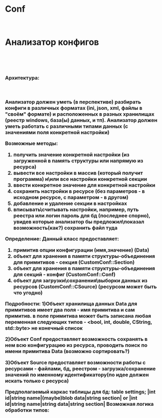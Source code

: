 # Conf
<br><h1>Анализатор конфигов</h1><br>

<br><h3>Архитектура:<h3><br>

Анализатор должен уметь (в перспективе) разбирать конфиги в различных форматах (ini, json, xml, файлы в "своём" формате) и расположенных в разных хранилищах (реестр windows, база(ы) данных, и тп).
Анализатор должен уметь работать с различными типами данных (с значениями поля конкретной настройки)

Возможные методы:
 <ol><li>получить значение конкретной настройки (из загруженной в память структуры или напрямую из ресурса)
</li> <li>вывести все настройки в массив (который получит программа) и\или все настройки конкретной секции
</li> <li>ввести конкретное значение для конкретной настройки
</li> <li>сохранить настройки в ресурсе (без параметров - в исходном ресурсе, с параметром - в другом)
</li> <li>добавление и удаление секции в настройках
</li> <li>вписывать\считывать настройки, например, путь реестра или логин пароль для бд (последнее спорно), увидев которые анализатор бы предложил\показал возможность(как?) сохранить файл туда
</li>
 </ol>
 
 Определение:
 Данный класс предоставляет: 
 1) примитив опции конфигурации (имя,значение) (Data)
 2) объект для хранения в памяти структуры-объединения для примитивов - секция (CustomConf::Section)
 2) объект для хранения в памяти структуры-объединения для секций - конфиг (CustomConf::Conf)
 3) объект для загрузки\сохранения\выборки данных из ресурсов (CustomConf::CSource)
 (ресурсом может быть что угодно)
 
 Подробности:
 1)Объект хранилища данных Data для примитивов имеет два поля - имя примитива и сам примитив.
 в поле примитива может быть записана любая переменная следующих типов - <bool, int, double, CString, std::byte> не конечный список
 
 2)Объект Conf предоставляет возможность сохранять в нем всю конфигурацию из ресурса, проводить поиск по имени примитива Data (возможно сортировать?)
 
 3)Объект Source предоставляет возможности работы с ресурсами - файлами, бд, реестром - загрузка/сохранение значений по именному идентификатору(по идее должен искать только с ресурса)
 
 
 Предполагаемый каркас таблицы для бд:
 table settings;
 |int id|string name|(maybe)blob data|string section| or
 |int id|string name|string data|string section|
 Возможная логика обработки типов: